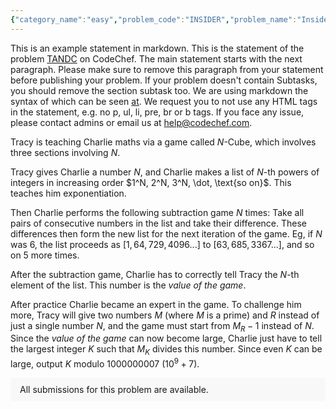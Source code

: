 ```yaml
---
{"category_name":"easy","problem_code":"INSIDER","problem_name":"Insider Subsequences","problemComponents":{"constraints":"- $1 \\leq T \\leq 10^5$\n- $2 \\leq N \\leq 10^5$\n- sum of $N$ over all testcases $\\leq 2 \\cdot 10^5$\n- $1 \\leq A_i \\leq 10^9$ for all valid $i$","constraintsState":true,"subtasks":"- 30 points : $1 \\leq R \\leq 10000$\n- 70 points : $1 \\leq R \\leq 10^9$\n","subtasksState":false,"inputFormat":"- The first line contains an integer $T$, the number of testcases. The description of the $T$ testcases follows.\n- Each testcase consists of two lines.\n- The first line contains a single integer, $N$, the size of the array $A$.\n- The second line contains $N$ space-separated integers, $A_1, A_2, \\dots A_N$, the elements of the array $A$.","inputFormatState":true,"outputFormat":"- For each testcase print two lines.\n- In the first line print $N-1$ space separated integers, the values of $m_2, m_3, \\dots m_N$ respectively.\n- In the second line print $N-1$ space separated integers, the values of $M_2, M_3, \\dots M_N$ respectively.","outputFormatState":true,"sampleTestCases":{"0":{"id":1,"input":"3\n5\n1 2 4 1 5\n3\n1 1 1\n3\n3 2 1","output":"2 2 2 -1\n4 3 3 -1\n-1 -1\n-1 -1\n2 -1\n2 -1","explanation":"**Test Case 1:** The given array is $[1, 2, 4, 1, 5]$. \n\n**Insiders of length $2$:** The only subsequences of length $2$ that are $x$-insiders for integer values of $x$ are $[1, 4], [1, 5], [4, 1], [2, 4], [2, 5]$. The subsequences $[1, 4], [1, 5], [4, 1]$ are $2$-insiders. All of them are $3$-insiders. The subsequences $[1, 5]$ and $[2, 5]$ are $4$-insiders. Thus $m_2 = 2$ and $M_2 = 4$.\n\n**Insiders of length $3$:** The subsequences of length $3$ that are $x$-insiders for some integer $x$ are $[1, 4, 1]$, $[2, 4, 1]$, and $[4, 1, 5]$. $[1, 4, 1]$ is both a $2$-insider and a $3$-insider; $[2, 4, 1]$ is only a $3$-insider; and $[4, 1, 5]$ is both a $2$-insider and a $3$-insider. Thus $m_3 = 2$ and $M_3 = 3$.\n\n**Insiders of length $4$:** The subsequences of length $4$ that are $x$-insiders for some integer $x$ are $[1, 4, 1, 5]$ and $[2, 4, 1, 5]$. $[1, 4, 1,5]$ is both a $2$-insider and a $3$-insider ; and $[2, 4, 1, 5]$ is a $3$-insider. Thus $m_4 = 2$ and $M_4 = 3$.\n\n**Insiders of length $5$:** The only subsequence of length $5$ is the array $A$ itself, which is not an $x$-insider for any integer value of $x$. Thus $m_5 = M_5 = -1$.\n\nHence the answers for this testcase are $m = [2, 2, 2, -1]$ and $M = [4, 3, 3, -1]$.\n\n**Test Case 2:** The given array is $[1, 1, 1]$. Since all elements are equal, none of the subsequences of this array are $x$-insiders (for any integer $x$). Hence the answers are $m = [-1, -1]$ and $M = [-1, -1]$.\n\n**Test Case 3:** The only subsequence (of length at least $2$) that is an $x$-insider (for **integer** values of $x$) is $[3, 1]$ which is a $2-$insider. Hence the answers are $m = [2, -1]$ and $M = [2, -1]$.","isDeleted":false}}},"video_editorial_url":"","languages_supported":{"0":"CPP14","1":"C","2":"JAVA","3":"PYTH 3.6","4":"CPP17","5":"PYTH","6":"PYP3","7":"CS2","8":"ADA","9":"PYPY","10":"TEXT","11":"PAS fpc","12":"NODEJS","13":"RUBY","14":"PHP","15":"GO","16":"HASK","17":"TCL","18":"PERL","19":"SCALA","20":"LUA","21":"kotlin","22":"BASH","23":"JS","24":"LISP sbcl","25":"rust","26":"PAS gpc","27":"BF","28":"CLOJ","29":"R","30":"D","31":"CAML","32":"FORT","33":"ASM","34":"swift","35":"FS","36":"WSPC","37":"LISP clisp","38":"SQL","39":"SCM guile","40":"PERL6","41":"ERL","42":"CLPS","43":"ICK","44":"NICE","45":"PRLG","46":"ICON","47":"COB","48":"SCM chicken","49":"PIKE","50":"SCM qobi","51":"ST","52":"SQLQ","53":"NEM"},"max_timelimit":2,"source_sizelimit":50000,"problem_author":"srikkanth_adm","problem_tester":"","date_added":"26-10-2021","tags":{"0":"binary","1":"easy","2":"greedy","3":"sliding","4":"snck1b21","5":"srikkanth_adm"},"problem_difficulty_level":"Unavailable","best_tag":"Binary Search","editorial_url":"https://discuss.codechef.com/problems/INSIDER","time":{"view_start_date":1635694200,"submit_start_date":1635694200,"visible_start_date":1635694200,"end_date":1735669800},"is_direct_submittable":false,"problemDiscussURL":"https://discuss.codechef.com/search?q=INSIDER","is_proctored":false,"visitedContests":{},"layout":"problem"}
---
```

This is an example statement in markdown. This is the statement of the problem [TANDC](https://codechef.com/problems/TANDC) on CodeChef. The main statement starts with the next paragraph. Please make sure to remove this paragraph from your statement before publishing your problem. If your problem doesn't contain Subtasks, you should remove the section subtask too. We are using markdown the syntax of which can be seen [at](https://github.com/showdownjs/showdown/wiki/Showdown's-Markdown-syntax). We request you to not use any HTML tags in the statement, e.g. no p, ul, li, pre, br or b tags. If you face any issue, please contact admins or email us at help@codechef.com.

Tracy is teaching Charlie maths via a game called $N$-Cube, which involves three sections involving $N$.

Tracy gives Charlie a number $N$, and Charlie makes a list of $N$-th powers of integers in increasing order $1^N, 2^N, 3^N, \dot, \text{so on}$. This teaches him exponentiation.

Then Charlie performs the following subtraction game $N$ times: Take all pairs of consecutive numbers in the list and take their difference. These differences then form the new list for the next iteration of the game. Eg, if $N$ was 6, the list proceeds as $[1, 64, 729, 4096 ... ]$ to $[63, 685, 3367 ...]$, and so on $5$ more times.

After the subtraction game, Charlie has to correctly tell Tracy the $N$-th element of the list. This number is the *value of the game*.

After practice Charlie became an expert in the game. To challenge him more, Tracy will give two numbers $M$ (where $M$ is a prime) and $R$ instead of just a single number $N$, and the game must start from $M_R - 1$ instead of $N$. Since the *value of the game* can now become large, Charlie just have to tell the largest integer $K$ such that $M_K$ divides this number. Since even $K$ can be large, output $K$ modulo 1000000007 ($10^9 + 7$).

<aside style='background: #f8f8f8;padding: 10px 15px;'><div>All submissions for this problem are available.</div></aside>